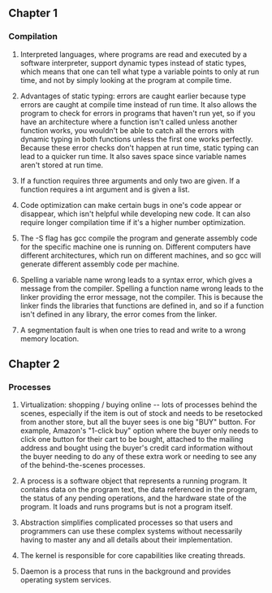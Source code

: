 ## Chapter 1

### Compilation

1) Interpreted languages, where programs are read and executed by a software interpreter, support dynamic types instead of static types, which means that one can tell what type a variable points to only at run time, and not by simply looking at the program at compile time.

2) Advantages of static typing: errors are caught earlier because type errors are caught at compile time instead of run time. It also allows the program to check for errors in programs that haven't run yet, so if you have an architecture where a function isn't called unless another function works, you wouldn't be able to catch all the errors with dynamic typing in both functions unless the first one works perfectly. Because these error checks don't happen at run time, static typing can lead to a quicker run time. It also saves space since variable names aren't stored at run time.

3) If a function requires three arguments and only two are given. If a function requires a int argument and is given a list.

4) Code optimization can make certain bugs in one's code appear or disappear, which isn't helpful while developing new code. It can also require longer compilation time if it's a higher number optimization.

5) The -S flag has gcc compile the program and generate assembly code for the specific machine one is running on. Different computers have different architectures, which run on different machines, and so gcc will generate different assembly code per machine.

6) Spelling a variable name wrong leads to a syntax error, which gives a message from the compiler. Spelling a function name wrong leads to the linker providing the error message, not the compiler. This is because the linker finds the libraries that functions are defined in, and so if a function isn't defined in any library, the error comes from the linker.

7) A segmentation fault is when one tries to read and write to a wrong memory location.

## Chapter 2

### Processes

1) Virtualization: shopping / buying online -- lots of processes behind the scenes, especially if the item is out of stock and needs to be resetocked from another store, but all the buyer sees is one big "BUY" button. For example, Amazon's "1-click buy" option where the buyer only needs to click one button for their cart to be bought, attached to the mailing address and bought using the buyer's credit card information without the buyer needing to do any of these extra work or needing to see any of the behind-the-scenes processes.

2) A process is a software object that represents a running program. It contains data on the program text, the data referenced in the program, the status of any pending operations, and the hardware state of the program. It loads and runs programs but is not a program itself.

3) Abstraction simplifies complicated processes so that users and programmers can use these complex systems without necessarily having to master any and all details about their implementation.

4) The kernel is responsible for core capabilities like creating threads.

5) Daemon is a process that runs in the background and provides operating system services.
